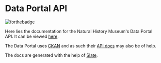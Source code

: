 # Data Portal API

[![forthebadge](https://forthebadge.com/images/badges/built-with-science.svg)](https://forthebadge.com)

Here lies the documentation for the Natural History Museum's Data Portal API. It can be viewed [here](https://naturalhistorymuseum.github.io/dataportal-docs).

The Data Portal uses [CKAN](https://github.com/ckan/ckan) and as such their [API docs](http://docs.ckan.org/en/latest/api/index.html) may also be of help.

The docs are generated with the help of [Slate](https://github.com/lord/slate).
